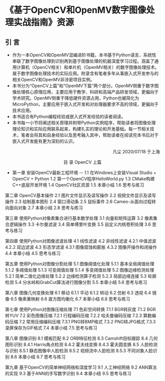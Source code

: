 # 《基于OpenCV和OpenMV数字图像处理实战指南》资源
## 引  言
-  作为一本OpenCV和OpenMV混编进阶书籍，本书基于Python语言，系统性串联了数字图像处理到识别再到基于图像处理的机器深度学习过程。涵盖了通用计算机（OpenCV相关）和单片机（OpenMV相关）的数字图像处理技术。属于数字图像处理技术的实际应用。附录含有笔者多年从事嵌入式开发参与的相关OpenCV和OpenMV非涉密项目实例。
-  本书分为“OpenCV上篇”和“OpenMV下篇”两个部分。OpenMV侧重于数字图像处理核心原理应用，主要应用于教学、科研和高端产品研发领域，更偏向于学术研究。OpenMV侧重于降低硬件资源占用，Python也被简化为MicroPython，主要应用于嵌入式开发和对处理器要求不高的领域，更偏向于技术应用。
-  本书适合有Python编程经验或嵌入式开发经验的读者阅读。
-  本书每一小节将阐述相关原理并附带Python实例程序，帮助读者将图像处理理论知识和实际应用联系起来，构建扎实的理论和开发基础。每一节相关技术，笔者会将其和自身经验以及思考融入其中，帮助读者在阅读完本书后对于嵌入式开发能有更为深刻的认识。
<p align="right">
凡尘 2020/07/18 于上海
</p>
<p align="center">
目  录
OpenCV  上篇

- 第一章  安装OpenCV最新工程环境
-- 1.1  在Windows上安装Visual Studio + OpenCV + Python
1.2  第一个OpenCV程序HelloWorld.py
1.3  CMake构建C++底层开发环境
1.4  OpenCV社区资源
1.5  本章小结
1.6  思考与练习

第二章  OpenCV基本操作
2.1  图片文件显示及读写操作
2.2  视频文件显示及读写操作
2.3  绘制基本图形
2.4  窗口滑动条
2.5  鼠标事件
2.6  Cameo-从面向过程转向面向对象
2.7  本章小结
2.8  思考与练习

第三章  使用Python对像素集合进行基本数学处理
3.1  向量和矩阵运算
3.2  像素集合逻辑操作
3.3  卡尔曼滤波
3.4  简单傅里叶变换
3.5  自定义内核卷积处理
3.6  思考与练习

第四章  使用Python对图像滤波处理
4.1  线性滤波
4.2  非线性滤波
4.2.1  中值滤波
4.2.2  双边滤波
4.3  形态学滤波
4.3.1  图像腐蚀和膨胀
4.3.2  图像开操作和闭操作
4.4  本章小结
4.5  思考与练习

第五章  使用Python对图像分割处理
5.1  图像阈值化处理
5.1.1  基本全局阈值处理
5.1.2  多阈值处理
5.1.3  可变阈值处理
5.1.4  多变阈值处理
5.2	图像边缘检测处理
5.2.1  简单二值化边缘处理
5.2.2  边缘检测算子检测
5.2.3  局部边缘连接
5.3  轮廓检测
5.4  分水岭和GrabCut算法进行图像分割
5.5  本章小结
5.6  思考与练习

第六章  图像几何变换处理
6.1  移动
6.1.1  平动
6.1.2  转动
6.2  仿射
6.3  透视
6.4  镜像
6.5  像素重映射
6.6  直方图均衡化
6.7  本章小结
6.8  思考与练习

第七章 使用Python对图像压缩处理
7.1  色彩空间转换
7.1.1  BGR转灰度
7.1.2  BGR转YUV
7.2  彩色图像压缩
7.2.1  行程编码压缩
7.2.2  哈夫曼编码压缩
7.2.3  算数编码压缩
7.2  常用压缩编码压缩
7.3.1  PNG转BMP格式
7.3.2  PNG转JPG格式
7.3.3  录屏保存为GIF格式
7.4  本章小结
7.5  思考与练习

第八章 图像识别
8.1	模板匹配
8.2	ORB特征检测
8.3 	Camshift目标跟踪
8.4	几何图形识别
8.4.1  Harris角点检测
8.4.2  霍夫线变换
8.4.3  霍夫圆变换
8.5	人脸检测与识别
8.5.1  静态图像中人脸检测
8.5.2  视频流中人脸检测
8.5.3  不同对象人脸识别
8.6	本章小结
8.7	思考与练习

第九章  基于OpenCV的简单神经网络和深度学习
9.1  人工神经网络
9.2  ANN算法的实现
9.3  基于ANN的手写数字识别
9.4  本章小结
9.5  思考与练习
</p>
